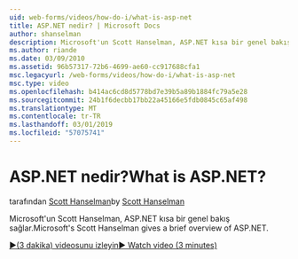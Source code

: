 ```yaml
---
uid: web-forms/videos/how-do-i/what-is-asp-net
title: ASP.NET nedir? | Microsoft Docs
author: shanselman
description: Microsoft'un Scott Hanselman, ASP.NET kısa bir genel bakış sağlar.
ms.author: riande
ms.date: 03/09/2010
ms.assetid: 96b57317-72b6-4699-ae60-cc917688cfa1
msc.legacyurl: /web-forms/videos/how-do-i/what-is-asp-net
msc.type: video
ms.openlocfilehash: b414ac6cd8d5778bd7e39b5a89b1884fc79a5e28
ms.sourcegitcommit: 24b1f6decbb17bb22a45166e5fdb0845c65af498
ms.translationtype: MT
ms.contentlocale: tr-TR
ms.lasthandoff: 03/01/2019
ms.locfileid: "57075741"
---
```

<a name="what-is-aspnet"></a><span data-ttu-id="2b732-104">ASP.NET nedir?</span><span class="sxs-lookup"><span data-stu-id="2b732-104">What is ASP.NET?</span></span>
====================
<span data-ttu-id="2b732-105">tarafından [Scott Hanselman](https://github.com/shanselman)</span><span class="sxs-lookup"><span data-stu-id="2b732-105">by [Scott Hanselman](https://github.com/shanselman)</span></span>

<span data-ttu-id="2b732-106">Microsoft'un Scott Hanselman, ASP.NET kısa bir genel bakış sağlar.</span><span class="sxs-lookup"><span data-stu-id="2b732-106">Microsoft's Scott Hanselman gives a brief overview of ASP.NET.</span></span>

[<span data-ttu-id="2b732-107">&#9654;(3 dakika) videosunu izleyin</span><span class="sxs-lookup"><span data-stu-id="2b732-107">&#9654; Watch video (3 minutes)</span></span>](https://channel9.msdn.com/Blogs/ASP-NET-Site-Videos/what-is-asp-net)
